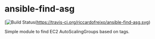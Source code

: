 # ansible-find-asg

[![Build Status](https://travis-ci.org/riccardofreixo/ansible-find-asg.svg?branch=master)(https://travis-ci.org/riccardofreixo/ansible-find-asg.svg)

Simple module to find EC2 AutoScalingGroups based on tags.
